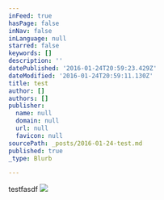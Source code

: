 ```yaml
---
inFeed: true
hasPage: false
inNav: false
inLanguage: null
starred: false
keywords: []
description: ''
datePublished: '2016-01-24T20:59:23.429Z'
dateModified: '2016-01-24T20:59:11.130Z'
title: test
author: []
authors: []
publisher:
  name: null
  domain: null
  url: null
  favicon: null
sourcePath: _posts/2016-01-24-test.md
published: true
_type: Blurb

---
```

testfasdf
![](https://the-grid-user-content.s3-us-west-2.amazonaws.com/bee77dd1-f109-49b5-b213-fa93a9061080.gif)